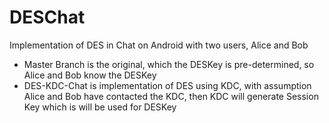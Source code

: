 # DESChat
Implementation of DES in Chat on Android with two users, Alice and Bob

- Master Branch is the original, which the DESKey is pre-determined, so Alice and Bob know the DESKey 
- DES-KDC-Chat is implementation of DES using KDC, with assumption Alice and Bob have contacted the KDC, then KDC will generate Session Key which is will be used for DESKey
